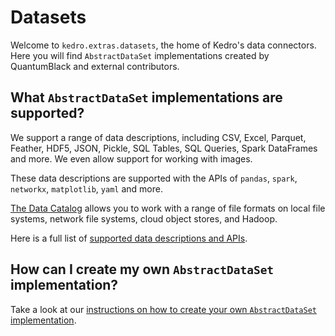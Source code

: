 # Datasets

Welcome to `kedro.extras.datasets`, the home of Kedro's data connectors. Here you will find `AbstractDataSet` implementations created by QuantumBlack and external contributors.

## What `AbstractDataSet` implementations are supported?

We support a range of data descriptions, including CSV, Excel, Parquet, Feather, HDF5, JSON, Pickle, SQL Tables, SQL Queries, Spark DataFrames and more. We even allow support for working with images.

These data descriptions are supported with the APIs of `pandas`, `spark`, `networkx`, `matplotlib`, `yaml` and more.

[The Data Catalog](https://kedro.readthedocs.io/en/stable/05_data/01_data_catalog.html) allows you to work with a range of file formats on local file systems, network file systems, cloud object stores, and Hadoop.

Here is a full list of [supported data descriptions and APIs](https://kedro.readthedocs.io/en/stable/kedro.extras.datasets.html).

## How can I create my own `AbstractDataSet` implementation?


Take a look at our [instructions on how to create your own `AbstractDataSet` implementation](https://kedro.readthedocs.io/en/stable/07_extend_kedro/03_custom_datasets.html).

